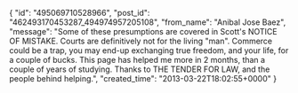  {
   "id": "495069710528966",
   "post_id": "462493170453287_494974957205108",
   "from_name": "Anibal Jose Baez",
   "message": "Some of these presumptions are covered in Scott's NOTICE OF MISTAKE. Courts are definitively not for the living \"man\". Commerce could be a trap, you may end-up exchanging true freedom, and your life, for a couple of bucks. This page has helped me more in 2 months, than a couple of years of studying. Thanks to THE TENDER FOR LAW, and the people behind helping.",
   "created_time": "2013-03-22T18:02:55+0000"
 }
